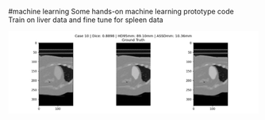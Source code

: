 #machine learning
Some hands-on machine learning prototype code  
Train on liver data and fine tune for spleen data  

![Preview](https://github.com/shiyu2011/ml/blob/main/preview.png)

